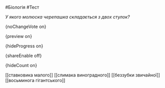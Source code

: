 #Біологія #Тест

*У якого молюска черепашка складається з двох стулок?*

{noChangeVote on}

{preview on}

{hideProgress on}

{shareEnable off}

{hideCount on}

[[ставковика малого]]
[[слимака виноградного]]
[[беззубки звичайної]]
[[восьминога гігантського]]
